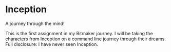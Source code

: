 # Inception
A journey through the mind!

This is the first assignment in my Bitmaker journey. I will be taking the characters from Inception on a command line journey through their dreams. Full disclosure: I have never seen Inception. 
